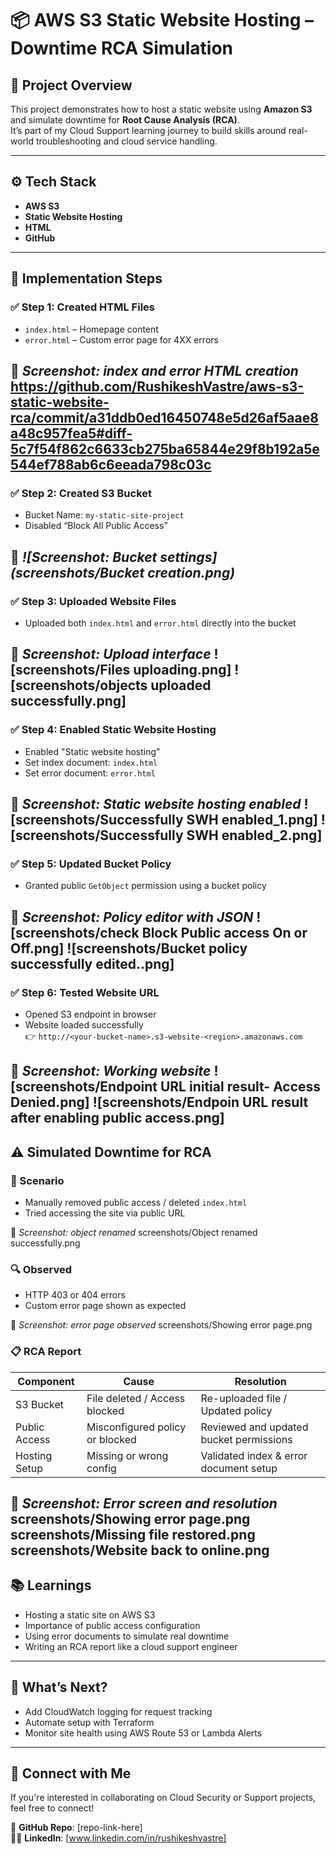 # 📦 AWS S3 Static Website Hosting – Downtime RCA Simulation

## 📝 Project Overview

This project demonstrates how to host a static website using **Amazon S3** and simulate downtime for **Root Cause Analysis (RCA)**.  
It’s part of my Cloud Support learning journey to build skills around real-world troubleshooting and cloud service handling.

---

## ⚙️ Tech Stack

- **AWS S3**
- **Static Website Hosting**
- **HTML**
- **GitHub**


---

## 🚀 Implementation Steps

### ✅ Step 1: Created HTML Files
- `index.html` – Homepage content  
- `error.html` – Custom error page for 4XX errors

📸 *Screenshot: index and error HTML creation*
https://github.com/RushikeshVastre/aws-s3-static-website-rca/commit/a31ddb0ed16450748e5d26af5aae8a48c957fea5#diff-5c7f54f862c6633cb275ba65844e29f8b192a5e544ef788ab6c6eeada798c03c
---

### ✅ Step 2: Created S3 Bucket
- Bucket Name: `my-static-site-project`  
- Disabled “Block All Public Access”

📸 *![Screenshot: Bucket settings](screenshots/Bucket creation.png)*
---

### ✅ Step 3: Uploaded Website Files
- Uploaded both `index.html` and `error.html` directly into the bucket

📸 *Screenshot: Upload interface*
![screenshots/Files uploading.png]
![screenshots/objects uploaded successfully.png]
---

### ✅ Step 4: Enabled Static Website Hosting
- Enabled "Static website hosting"
- Set index document: `index.html`
- Set error document: `error.html`

📸 *Screenshot: Static website hosting enabled*
![screenshots/Successfully SWH enabled_1.png]
![screenshots/Successfully SWH enabled_2.png]
---

### ✅ Step 5: Updated Bucket Policy
- Granted public `GetObject` permission using a bucket policy

📸 *Screenshot: Policy editor with JSON*
![screenshots/check Block Public access On or Off.png]
![screenshots/Bucket policy successfully edited..png]
---

### ✅ Step 6: Tested Website URL
- Opened S3 endpoint in browser
- Website loaded successfully  
👉 `http://<your-bucket-name>.s3-website-<region>.amazonaws.com`

📸 *Screenshot: Working website*
![screenshots/Endpoint URL initial result- Access Denied.png]
![screenshots/Endpoin URL result after enabling public access.png]
---

## ⚠️ Simulated Downtime for RCA

### 🧪 Scenario
- Manually removed public access / deleted `index.html`
- Tried accessing the site via public URL
  
📸 *Screenshot: object renamed*
screenshots/Object renamed successfully.png

### 🔍 Observed
- HTTP 403 or 404 errors
- Custom error page shown as expected
  
📸 *Screenshot: error page observed*
screenshots/Showing error page.png


### 📋 RCA Report

| **Component** | **Cause**                         | **Resolution**                         |
|---------------|-----------------------------------|----------------------------------------|
| S3 Bucket     | File deleted / Access blocked     | Re-uploaded file / Updated policy      |
| Public Access | Misconfigured policy or blocked   | Reviewed and updated bucket permissions |
| Hosting Setup | Missing or wrong config           | Validated index & error document setup |

📸 *Screenshot: Error screen and resolution*
screenshots/Showing error page.png
screenshots/Missing file restored.png
screenshots/Website back to online.png
---

## 📚 Learnings

- Hosting a static site on AWS S3
- Importance of public access configuration
- Using error documents to simulate real downtime
- Writing an RCA report like a cloud support engineer

---

## 🔮 What’s Next?

- Add CloudWatch logging for request tracking
- Automate setup with Terraform
- Monitor site health using AWS Route 53 or Lambda Alerts

---

## 🤝 Connect with Me

If you're interested in collaborating on Cloud Security or Support projects, feel free to connect!

📂 **GitHub Repo**: [repo-link-here]  
🧑‍💻 **LinkedIn**: [www.linkedin.com/in/rushikeshvastre]
